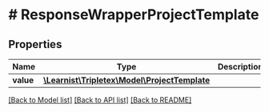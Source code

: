 # # ResponseWrapperProjectTemplate

## Properties

Name | Type | Description | Notes
------------ | ------------- | ------------- | -------------
**value** | [**\Learnist\Tripletex\Model\ProjectTemplate**](ProjectTemplate.md) |  | [optional]

[[Back to Model list]](../../README.md#models) [[Back to API list]](../../README.md#endpoints) [[Back to README]](../../README.md)
